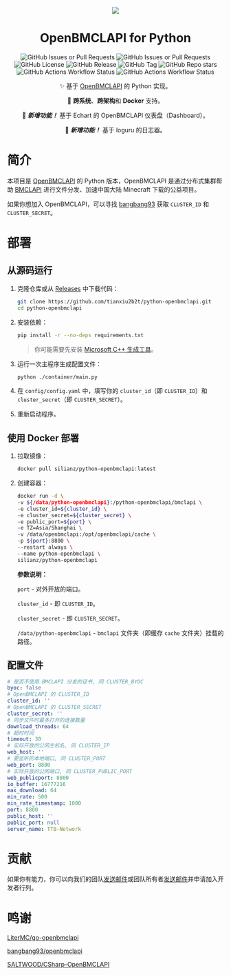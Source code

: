 
<div align="center">

![](https://s21.ax1x.com/2024/03/09/pFyV90g.png)

# OpenBMCLAPI for Python

![GitHub Issues or Pull Requests](https://img.shields.io/github/issues-pr/TTB-Network/python-openbmclapi)
![GitHub Issues or Pull Requests](https://img.shields.io/github/issues/TTB-Network/python-openbmclapi)
![GitHub License](https://img.shields.io/github/license/TTB-Network/python-openbmclapi)
![GitHub Release](https://img.shields.io/github/v/release/TTB-Network/python-openbmclapi)
![GitHub Tag](https://img.shields.io/github/v/tag/TTB-Network/python-openbmclapi)
![GitHub Repo stars](https://img.shields.io/github/stars/TTB-Network/python-openbmclapi)
![GitHub Actions Workflow Status](https://img.shields.io/github/actions/workflow/status/TTB-Network/python-openbmclapi/build_and_publish.yml?label=create%20tagged%20release)
![GitHub Actions Workflow Status](https://img.shields.io/github/actions/workflow/status/TTB-Network/python-openbmclapi/github-code-scanning%2Fcodeql?label=codeql)




✨ 基于 [OpenBMCLAPI](https://github.com/bangbang93/openbmclapi) 的 Python 实现。

🎨 **跨系统**、**跨架构**和 **Docker** 支持。

🎉 __*新增功能！*__ 基于 Echart 的 OpenBMCLAPI 仪表盘（Dashboard）。

🎉 __*新增功能！*__ 基于 loguru 的日志器。

</div>

# 简介

本项目是 [OpenBMCLAPI](https://github.com/bangbang93/openbmclapi) 的 Python 版本，OpenBMCLAPI 是通过分布式集群帮助 [BMCLAPI](https://bmclapidoc.bangbang93.com/) 进行文件分发、加速中国大陆 Minecraft 下载的公益项目。

如果你想加入 OpenBMCLAPI，可以寻找 [bangbang93](https://github.com/bangbang93) 获取 `CLUSTER_ID` 和 `CLUSTER_SECRET`。

# 部署

## 从源码运行

1. 克隆仓库或从 [Releases](https://github.com/TTB-Network/python-openbmclapi/releases) 中下载代码：

    ```sh
    git clone https://github.com/tianxiu2b2t/python-openbmclapi.git
    cd python-openbmclapi
    ```

2. 安装依赖：

    ```sh
    pip install -r --no-deps requirements.txt
    ```

    > 你可能需要先安装 [Microsoft C++ 生成工具](https://visualstudio.microsoft.com/visual-cpp-build-tools/)。

3. 运行一次主程序生成配置文件：

    ```sh
    python ./container/main.py
    ```

4. 在 `config/config.yaml` 中，填写你的 `cluster_id`（即 `CLUSTER_ID`）和 `cluster_secret`（即 `CLUSTER_SECRET`）。

5. 重新启动程序。

## 使用 Docker 部署

1. 拉取镜像：

    ```sh
    docker pull silianz/python-openbmclapi:latest
    ```

2. 创建容器：

    ```sh
    docker run -d \
    -v ${/data/python-openbmclapi}:/python-openbmclapi/bmclapi \
    -e cluster_id=${cluster_id} \
    -e cluster_secret=${cluster_secret} \
    -e public_port=${port} \
    -e TZ=Asia/Shanghai \
    -v /data/openbmclapi:/opt/openbmclapi/cache \
    -p ${port}:8800 \
    --restart always \
    --name python-openbmclapi \
    silianz/python-openbmclapi 
    ```

    **参数说明：**

    `port` - 对外开放的端口。

    `cluster_id` - 即 `CLUSTER_ID`。

    `cluster_secret` - 即 `CLUSTER_SECRET`。

    `/data/python-openbmclapi` - `bmclapi` 文件夹（即缓存 `cache` 文件夹）挂载的路径。

## 配置文件

```yaml
# 是否不使用 BMCLAPI 分发的证书, 同 CLUSTER_BYOC
byoc: false
# OpenBMCLAPI 的 CLUSTER_ID
cluster_id: ''
# OpenBMCLAPI 的 CLUSTER_SECRET
cluster_secret: ''
# 同步文件时最多打开的连接数量
download_threads: 64
# 超时时间
timeout: 30
# 实际开放的公网主机名, 同 CLUSTER_IP
web_host: ''
# 要监听的本地端口, 同 CLUSTER_PORT
web_port: 8800
# 实际开放的公网端口, 同 CLUSTER_PUBLIC_PORT
web_publicport: 8800
io_buffer: 16777216
max_download: 64
min_rate: 500
min_rate_timestamp: 1000
port: 8800
public_host: ''
public_port: null
server_name: TTB-Network
```

# 贡献

如果你有能力，你可以向我们的团队[发送邮件](mailto://administrator@ttb-network.top)或团队所有者[发送邮件](mailto://silian_zheng@outlook.com)并申请加入开发者行列。

# 鸣谢

[LiterMC/go-openbmclapi](https://github.com/LiterMC/go-openbmclapi)

[bangbang93/openbmclapi](https://github.com/bangbang93/openbmclapi)

[SALTWOOD/CSharp-OpenBMCLAPI](https://github.com/SALTWOOD/CSharp-OpenBMCLAPI)
